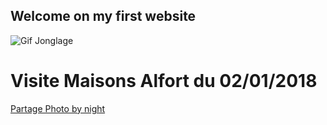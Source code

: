 ## Welcome on my first website

![Gif Jonglage](https://funtastique.fr/wp-content/uploads/2012/12/un-jongleur-fou.gif)

# Visite Maisons Alfort du 02/01/2018
[Partage Photo by night](https://drive.google.com/open?id=1uCH0njfeAU6leITwXMbTlNaDRq62cmcz "Google Share")
